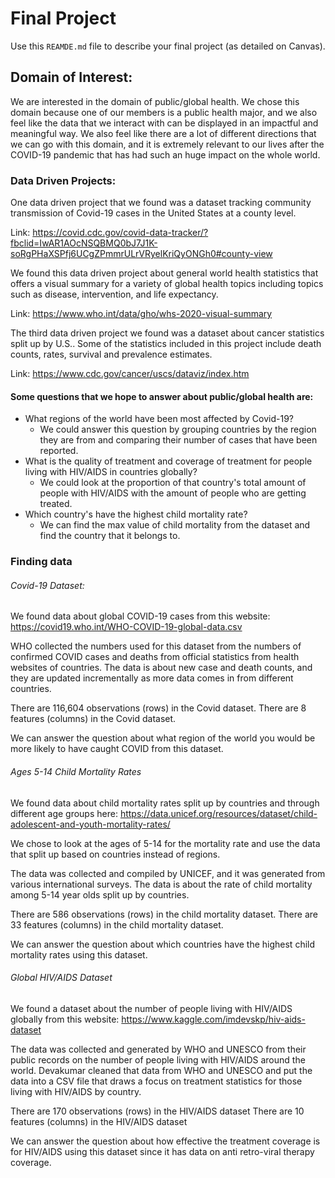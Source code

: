 # Final Project
Use this `REAMDE.md` file to describe your final project (as detailed on Canvas).

## Domain of Interest:

We are interested in the domain of public/global health. We chose this domain because one of our members is a public health major, and we also feel like the data that we interact with can be displayed in an impactful and meaningful way. We also feel like there are a lot of different directions that we can go with this domain, and it is extremely relevant to our lives after the COVID-19 pandemic that has had such an huge impact on the whole world.

### Data Driven Projects:

One data driven project that we found was a dataset tracking community transmission of Covid-19 cases in the United States at a county level.

Link: https://covid.cdc.gov/covid-data-tracker/?fbclid=IwAR1AOcNSQBMQ0bJ7J1K-soRgPHaXSPfj6UCgZPmmrULrVRyelKriQyONGh0#county-view

We found this data driven project about general world health statistics that offers a visual summary for a variety of global health topics including topics such as disease, intervention, and life expectancy.

Link: https://www.who.int/data/gho/whs-2020-visual-summary

The third data driven project we found was a dataset about cancer statistics split up by U.S.. Some of the statistics included in this project include death counts, rates, survival and prevalence estimates.

Link: https://www.cdc.gov/cancer/uscs/dataviz/index.htm


#### Some questions that we hope to answer about public/global health are:

- What regions of the world have been most affected by Covid-19?
    - We could answer this question by grouping countries by the region they are from and comparing their number of cases that have been reported.
- What is the quality of treatment and coverage of treatment for people living with HIV/AIDS in countries globally?
    - We could look at the proportion of that country's total amount of people with HIV/AIDS with the amount of people who are getting treated.
- Which country's have the highest child mortality rate?
    - We can find the max value of child mortality from the dataset and find the country that it belongs to.


### Finding data

###### Covid-19 Dataset:

We found data about global COVID-19 cases from this website:
https://covid19.who.int/WHO-COVID-19-global-data.csv

WHO collected the numbers used for this dataset from the numbers of confirmed COVID cases and deaths from official statistics from health websites of countries. The data is about new case and death counts, and they are updated incrementally as more data comes in from different countries.

There are 116,604 observations (rows) in the Covid dataset.
There are 8 features (columns) in the Covid dataset.

We can answer the question about what region of the world you would be more likely to have caught COVID from this dataset.

###### Ages 5-14 Child Mortality Rates

We found data about child mortality rates split up by countries and through different age groups here:
https://data.unicef.org/resources/dataset/child-adolescent-and-youth-mortality-rates/

We chose to look at the ages of 5-14 for the mortality rate and use the data that split up based on countries instead of regions.

The data was collected and compiled by UNICEF, and it was generated from various international surveys. The data is about the rate of child mortality among 5-14 year olds split up by countries.

There are 586 observations (rows) in the child mortality dataset.
There are 33 features (columns) in the child mortality dataset.

We can answer the question about which countries have the highest child mortality rates using this dataset.


###### Global HIV/AIDS Dataset

We found a dataset about the number of people living with HIV/AIDS globally from this website:
https://www.kaggle.com/imdevskp/hiv-aids-dataset

The data was collected and generated by WHO and UNESCO from their public records on the number of people living with HIV/AIDS around the world. Devakumar cleaned that data from WHO and UNESCO and put the data into a CSV file that draws a focus on treatment statistics for those living with HIV/AIDS by country.

There are 170 observations (rows) in the HIV/AIDS dataset
There are 10 features (columns) in the HIV/AIDS dataset

We can answer the question about how effective the treatment coverage is for HIV/AIDS using this dataset since it has data on anti retro-viral therapy coverage.
